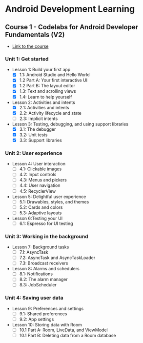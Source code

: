 # Android Development Learning

## Course 1 - Codelabs for Android Developer Fundamentals (V2)
- [Link to the course](https://developer.android.com/courses/fundamentals-training/toc-v2)

### Unit 1: Get started
- Lesson 1: Build your first app
  - [x] 1.1: Android Studio and Hello World
  - [x] 1.2 Part A: Your first interactive UI
  - [x] 1.2 Part B: The layout editor
  - [x] 1.3: Text and scrolling views
  - [x] 1.4: Learn to help yourself
  
- Lesson 2: Activities and intents
  - [x] 2.1: Activities and intents
  - [x] 2.2: Activity lifecycle and state
  - [ ] 2.3: Implicit intents

- Lesson 3: Testing, debugging, and using support libraries
  - [x] 3.1: The debugger
  - [x] 3.2: Unit tests
  - [x] 3.3: Support libraries

### Unit 2: User experience
- Lesson 4: User interaction
  - [ ] 4.1: Clickable images
  - [ ] 4.2: Input controls
  - [ ] 4.3: Menus and pickers
  - [ ] 4.4: User navigation
  - [ ] 4.5: RecyclerView

- Lesson 5: Delightful user experience
  - [ ] 5.1: Drawables, styles, and themes
  - [ ] 5.2: Cards and colors
  - [ ] 5.3: Adaptive layouts

- Lesson 6:Testing your UI
  - [ ] 6.1: Espresso for UI testing

### Unit 3: Working in the background
- Lesson 7: Background tasks
  - [ ] 7.1: AsyncTask
  - [ ] 7.2: AsyncTask and AsyncTaskLoader
  - [ ] 7.3: Broadcast receivers

- Lesson 8: Alarms and schedulers
  - [ ] 8.1: Notifications
  - [ ] 8.2: The alarm manager
  - [ ] 8.3: JobScheduler

### Unit 4: Saving user data
- Lesson 9: Preferences and settings
  - [ ] 9.1: Shared preferences
  - [ ] 9.2: App settings

- Lesson 10: Storing data with Room
  - [ ] 10.1 Part A: Room, LiveData, and ViewModel
  - [ ] 10.1 Part B: Deleting data from a Room database
